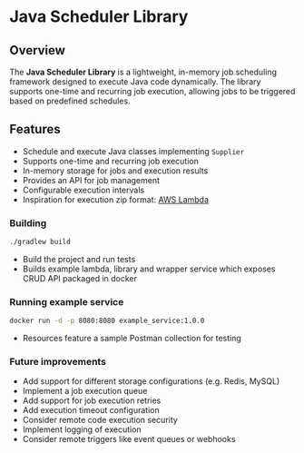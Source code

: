 # Java Scheduler Library

## Overview
The **Java Scheduler Library** is a lightweight, in-memory job scheduling framework designed to execute Java code dynamically. The library supports one-time and recurring job execution, allowing jobs to be triggered based on predefined schedules.

## Features
- Schedule and execute Java classes implementing `Supplier`
- Supports one-time and recurring job execution
- In-memory storage for jobs and execution results
- Provides an API for job management
- Configurable execution intervals
- Inspiration for execution zip format: [AWS Lambda](https://docs.aws.amazon.com/lambda/latest/dg/java-package.html)


### Building
```sh
./gradlew build
```
- Build the project and run tests
- Builds example lambda, library and wrapper service which exposes CRUD API packaged in docker

### Running example service
```sh
docker run -d -p 8080:8080 example_service:1.0.0
```
- Resources feature a sample Postman collection for testing

### Future improvements
- Add support for different storage configurations (e.g. Redis, MySQL)
- Implement a job execution queue
- Add support for job execution retries
- Add execution timeout configuration
- Consider remote code execution security
- Implement logging of execution
- Consider remote triggers like event queues or webhooks